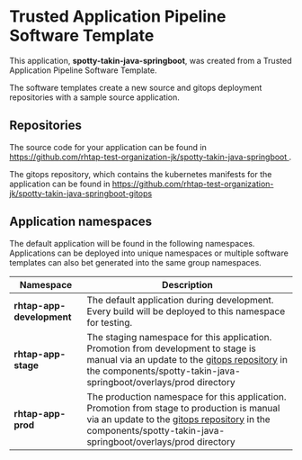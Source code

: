 # Trusted Application Pipeline Software Template

This application, **spotty-takin-java-springboot**, was created from a Trusted Application Pipeline Software Template.

The software templates create a new source and gitops deployment repositories with a sample source application. 

## Repositories

The source code for your application can be found in [https://github.com/rhtap-test-organization-jk/spotty-takin-java-springboot ](https://github.com/rhtap-test-organization-jk/spotty-takin-java-springboot ).
 
The gitops repository, which contains the kubernetes manifests for the application can be found in 
[https://github.com/rhtap-test-organization-jk/spotty-takin-java-springboot-gitops ](https://github.com/rhtap-test-organization-jk/spotty-takin-java-springboot-gitops ) 

## Application namespaces 

The default application will be found in the following namespaces. Applications can be deployed into unique namespaces or multiple software templates can also bet generated into the same group namespaces.  

|  Namespace   |  Description   |  
| -------- | -------- |   
| **rhtap-app-development** | The default application during development. Every build will be deployed to this namespace for testing. | 
| **rhtap-app-stage** | The staging namespace for this application. Promotion from development to stage is manual via an update to the [gitops repository](https://github.com/rhtap-test-organization-jk/spotty-takin-java-springboot-gitops ) in the components/spotty-takin-java-springboot/overlays/prod directory |  
| **rhtap-app-prod** | The production namespace for this application. Promotion from stage to production is manual via an update to the [gitops repository](https://github.com/rhtap-test-organization-jk/spotty-takin-java-springboot-gitops ) in the components/spotty-takin-java-springboot/overlays/prod directory | 
